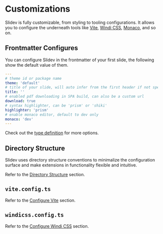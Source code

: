 # Customizations

Slidev is fully customizable, from styling to tooling configurations. It allows you to configure the underneath tools like [Vite](/custom/config-vite), [Windi CSS](/custom/config-windicss), [Monaco](/custom/config-monaco), and so on.

## Frontmatter Configures

You can configure Slidev in the frontmatter of your first slide, the following show the default value of them.

```yaml
---
# theme id or package name
theme: 'default'
# title of your slide, will auto infer from the first header if not specified
title: ''
# enabled pdf downloading in SPA build, can also be a custom url
download: true
# syntax highlighter, can be 'prism' or 'shiki'
highlighter: 'prism'
# enable monaco editor, default to dev only
monaco: 'dev'
---
```

Check out the [type definition](https://github.com/slidevjs/slidev/blob/main/packages/types/src/types.ts#L16) for more options.

## Directory Structure

Slidev uses directory structure conventions to minimalize the configuration surface and make extensions in functionality flexible and intuitive.

Refer to the [Directory Structure](/custom/directory-structure) section.

## `vite.config.ts`

Refer to the [Configure Vite](/custom/config-vite) section.

## `windicss.config.ts`

Refer to the [Configure Windi CSS](/custom/config-windicss) section.
